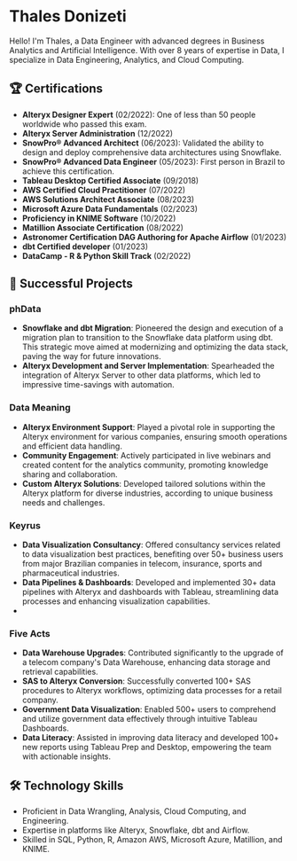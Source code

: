 # Thales Donizeti

Hello! I'm Thales, a Data Engineer with advanced degrees in Business Analytics and Artificial Intelligence. With over 8 years of expertise in Data, I specialize in Data Engineering, Analytics, and Cloud Computing.

## 🏆 Certifications
- **Alteryx Designer Expert** (02/2022): One of less than 50 people worldwide who passed this exam.
- **Alteryx Server Administration** (12/2022)
- **SnowPro® Advanced Architect** (06/2023): Validated the ability to design and deploy comprehensive data architectures using Snowflake.
- **SnowPro® Advanced Data Engineer** (05/2023): First person in Brazil to achieve this certification.
- **Tableau Desktop Certified Associate** (09/2018)
- **AWS Certified Cloud Practitioner** (07/2022)
- **AWS Solutions Architect Associate** (08/2023)
- **Microsoft Azure Data Fundamentals** (02/2023)
- **Proficiency in KNIME Software** (10/2022)
- **Matillion Associate Certification** (08/2022)
- **Astronomer Certification DAG Authoring for Apache Airflow** (01/2023)
- **dbt Certified developer** (01/2023)
- **DataCamp - R & Python Skill Track** (02/2022)

## 🌟 Successful Projects

### **phData**
- **Snowflake and dbt Migration**: Pioneered the design and execution of a migration plan to transition to the Snowflake data platform using dbt. This strategic move aimed at modernizing and optimizing the data stack, paving the way for future innovations.
- **Alteryx Development and Server Implementation**: Spearheaded the integration of Alteryx Server to other data platforms, which led to impressive time-savings with automation. 

### **Data Meaning**
- **Alteryx Environment Support**: Played a pivotal role in supporting the Alteryx environment for various companies, ensuring smooth operations and efficient data handling.
- **Community Engagement**: Actively participated in live webinars and created content for the analytics community, promoting knowledge sharing and collaboration.
- **Custom Alteryx Solutions**: Developed tailored solutions within the Alteryx platform for diverse industries, according to unique business needs and challenges.

### **Keyrus**
- **Data Visualization Consultancy**: Offered consultancy services related to data visualization best practices, benefiting over 50+ business users from major Brazilian companies in telecom, insurance, sports and pharmaceutical industries.
- **Data Pipelines & Dashboards**: Developed and implemented 30+ data pipelines with Alteryx and dashboards with Tableau, streamlining data processes and enhancing visualization capabilities.
- 
### **Five Acts**
- **Data Warehouse Upgrades**: Contributed significantly to the upgrade of a telecom company's Data Warehouse, enhancing data storage and retrieval capabilities.
- **SAS to Alteryx Conversion**: Successfully converted 100+ SAS procedures to Alteryx workflows, optimizing data processes for a retail company.
- **Government Data Visualization**: Enabled 500+ users to comprehend and utilize government data effectively through intuitive Tableau Dashboards.
- **Data Literacy**: Assisted in improving data literacy and developed 100+ new reports using Tableau Prep and Desktop, empowering the team with actionable insights.

## 🛠 Technology Skills
- Proficient in Data Wrangling, Analysis, Cloud Computing, and Engineering.
- Expertise in platforms like Alteryx, Snowflake, dbt and Airflow.
- Skilled in SQL, Python, R, Amazon AWS, Microsoft Azure, Matillion, and KNIME.
